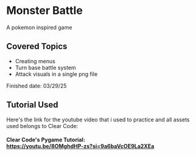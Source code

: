 # Monster Battle
A pokemon inspired game

## Covered Topics
- Creating menus
- Turn base battle system
- Attack visuals in a single png file<br>

Finished date: 03/29/25

## Tutorial Used
Here's the link for the youtube video that i used to practice and all assets used belongs to Clear Code:<br>
#### Clear Code's Pygame Tutorial: <br> https://youtu.be/8OMghdHP-zs?si=9a6baVcOE9La2XEa